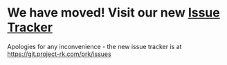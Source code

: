 # We have moved! Visit our new [Issue Tracker](https://git.project-rk.com/prk/issues)

Apologies for any inconvenience - the new issue tracker is at https://git.project-rk.com/prk/issues
